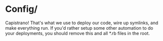 # Config/
Capistrano!  That's what we use to deploy our code, wire up symlinks, and make everything
run.  If you'd rather setup some other automation to do your deployments, you should remove
this and all *.rb files in the root.